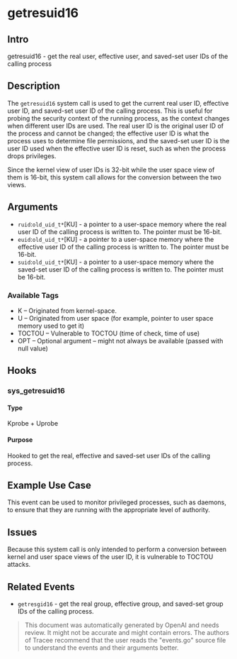 
# getresuid16

## Intro
getresuid16 - get the real user, effective user, and saved-set user IDs of the calling process

## Description
The `getresuid16` system call is used to get the current real user ID, effective user ID, and saved-set user ID of the calling process. This is useful for probing the security context of the running process, as the context changes when different user IDs are used. The real user ID is the original user ID of the process and cannot be changed; the effective user ID is what the process uses to determine file permissions, and the saved-set user ID is the user ID used when the effective user ID is reset, such as when the process drops privileges. 

Since the kernel view of user IDs is 32-bit while the user space view of them is 16-bit, this system call allows for the conversion between the two views. 

## Arguments
* `ruid`:`old_uid_t*`[KU] - a pointer to a user-space memory where the real user ID of the calling process is written to. The pointer must be 16-bit.
* `euid`:`old_uid_t*`[KU] - a pointer to a user-space memory where the effective user ID of the calling process is written to. The pointer must be 16-bit.
* `suid`:`old_uid_t*`[KU] - a pointer to a user-space memory where the saved-set user ID of the calling process is written to. The pointer must be 16-bit.

### Available Tags
* K – Originated from kernel-space.
* U – Originated from user space (for example, pointer to user space memory used to get it)
* TOCTOU – Vulnerable to TOCTOU (time of check, time of use)
* OPT – Optional argument – might not always be available (passed with null value)

## Hooks
### sys_getresuid16
#### Type
Kprobe + Uprobe
#### Purpose
Hooked to get the real, effective and saved-set user IDs of the calling process.

## Example Use Case
This event can be used to monitor privileged processes, such as daemons, to ensure that they are running with the appropriate level of authority.

## Issues
Because this system call is only intended to perform a conversion between kernel and user space views of the user ID, it is vulnerable to TOCTOU attacks.

## Related Events
* `getresgid16` - get the real group, effective group, and saved-set group IDs of the calling process.

> This document was automatically generated by OpenAI and needs review. It might
> not be accurate and might contain errors. The authors of Tracee recommend that
> the user reads the "events.go" source file to understand the events and their
> arguments better.
